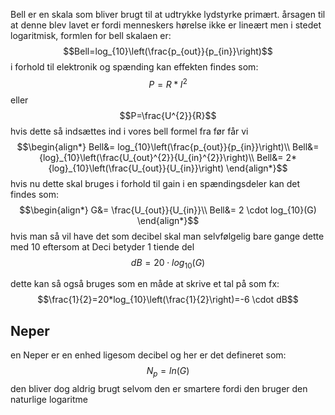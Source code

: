 Bell er en skala som bliver brugt til at udtrykke lydstyrke primært.
årsagen til at denne blev lavet er fordi menneskers hørelse ikke er lineært men i stedet logaritmisk, formlen for bell skalaen er:
$$Bell=log_{10}\left(\frac{p_{out}}{p_{in}}\right)$$
i forhold til elektronik og spænding kan effekten findes som:
$$P=R*I^{2}$$
eller
$$P=\frac{U^{2}}{R}$$
hvis dette så indsættes ind i vores bell formel fra før får vi
$$\begin{align*}
Bell&= log_{10}\left(\frac{p_{out}}{p_{in}}\right)\\
Bell&= {log}_{10}\left(\frac{U_{out}^{2}}{U_{in}^{2}}\right)\\
Bell&= 2*{log}_{10}\left(\frac{U_{out}}{U_{in}}\right)
\end{align*}$$
hvis nu dette skal bruges i forhold til gain i en spændingsdeler kan det findes som:
$$\begin{align*}
G&= \frac{U_{out}}{U_{in}}\\
Bell&= 2 \cdot log_{10}(G)
\end{align*}$$
hvis man så vil have det som decibel skal man selvfølgelig bare gange dette med 10 eftersom at Deci betyder 1 tiende del
$$dB= 20 \cdot log_{10}(G)$$

dette kan så også bruges som en måde at skrive et tal på som fx:
$$\frac{1}{2}=20*log_{10}\left(\frac{1}{2}\right)=-6 \cdot dB$$

## Neper
en Neper er en enhed ligesom decibel og her er det defineret som:
$$N_{p}=ln(G)$$
den bliver dog aldrig brugt selvom den er smartere fordi den bruger den naturlige logaritme